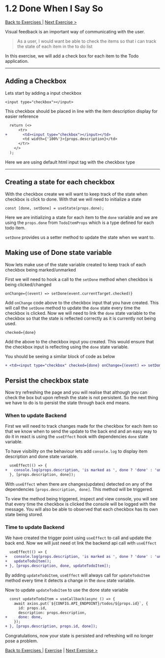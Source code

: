 # 1.2 Done When I Say So

[Back to Exercises ](./README.md) | [Next Exercise >](./13-StretchGoals.md)

Visual feedback is an important way of communicating with the user.

> As a user, I would want be able to check the items so that i can track the state of each item in the to do list

In this exercise, we will add a check box for each item to the Todo application.

---

## Adding a Checkbox

Lets start by adding a input checkbox
```tsx
<input type="checkbox"></input>
```
This checkbox should be placed in line with the item description display for easier reference

```diff
  return (<>
      <tr>
+       <td><input type="checkbox"></input></td>
        <td width={'100%'}>{props.description}</td>
      </tr>
    </>
  );
```
Here we are using default html input tag with the checkbox type

---

## Creating a state for each checkbox

With the checkbox create we will want to keep track of the state when checkbox is click to done. With that we will need to initialize a state
```tsx
const [done, setDone] = useState(props.done);
```
Here we are initializing a state for each item to the `done` variable and we are using the `props.done` from `TodoItemProps` which is a type defined for each todo item.

`setDone` provides us a setter method to update the state when we want to.

## Making use of Done state variable

Now lets make use of the state variable created to keep track of each checkbox being marked/unmarked

First we will need to hook a call to the `setDone` method when checkbox is being clicked/changed

```tsx
onChange={(event) => setDone(event.currentTarget.checked)}
```

Add `onChange` code above to the checkbox input that you have created. This will call the `setDone` method to update the `done` state every time the checkbox is clicked.
Now we will need to link the `done` state variable to the checkbox so that the state is reflected correctly as it is currently not being used.

```tsx
checked={done}
```

Add the above to the checkbox input you created. This would ensure that the checkbox input is reflecting using the `done` state variable.

You should be seeing a similar block of code as below

```diff
+ <td><input type="checkbox" checked={done} onChange={(event) => setDone(event.currentTarget.checked)}></input></td>
```

## Persist the checkbox state

Now try refreshing the page and you will realise that although you can check the box but upon refresh the state is not persistent. So the next thing we have to do is to persist the state through back end means.

### When to update Backend

First we will need to track changes made for the checkbox for each item so that we know when to send the update to the back end and an easy way to do it in react is using the `useEffect` hook with dependencies `done` state variable.

To have visibility on the behaviour lets add `console.log` to display item description and done state variable.

```diff
  useEffect(() => {
+   console.log(props.description, 'is marked as ', done ? 'done' : 'undone');
  }, [props.description, done]);
```

With `useEffect` when there are changes(updates) detected on any of the dependencies `[props.description, done]`. This method will be triggered.

To view the method being triggered, inspect and view console, you will see that every time the checkbox is clicked the console will be logged with the message. You will also be able to observed that each checkbox has its own state being stored.

### Time to update Backend

We have created the trigger point using `useEffect` to call and update the back end. Now we will just need ot link the backend api call with `useEffect`

```diff
  useEffect(() => {
+   console.log(props.description, 'is marked as ', done ? 'done' : 'undone');
+   updateTodoItem();
+ }, [props.description, done, updateTodoItem]);
```

By adding `updateTodoItem`, `useEffect` will always call for `updateTodoItem` method every time it detects a change in the `done` state variable.

Now to update `updateTodoItem` to use the done state variable

```diff
  const updateTodoItem = useCallback(async () => {
    await axios.put(`${CONFIG.API_ENDPOINT}/todos/${props.id}`, {
      id: props.id,
      description: props.description,
+     done: done,
    });
+ }, [props.description, props.id, done]);
```

Congratulations, now your state is persisted and refreshing will no longer pose a problem.


[Back to Exercises ](./README.md) | [Exercise](../exercises/12-DoneWhenISaySo.md) | [Next Exercise >](./13-StretchGoals.md)
